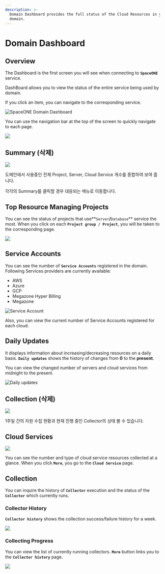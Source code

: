 ```yaml
---
description: >-
  Domain Dashboard provides the full status of the Cloud Resources in your
  domain.
---
```


# Domain Dashboard

## Overview

The Dashboard is the first screen you will see when connecting to **`SpaceONE`** service.

  
DashBoard allows you to view the status of the entire service being used by domain. 

If you click an item, you can navigate to the corresponding service.

![SpaceONE Domain Dashboard](../.gitbook/assets/2020-08-03-5.00.05.png)



You can use the navigation bar at the top of the screen to quickly navigate to each page.

![](../.gitbook/assets/2020-07-31-3.03.43.png)



## Summary \(삭제\)

![](../.gitbook/assets/2020-07-31-3.07.43.png)

도메인에서 사용중인 전체 Project, Server, Cloud Service 개수를 종합하여 보여 줍니다. 

각각의 Summary를 클릭할 경우 대응되는 메뉴로 이동합니다. 



## Top Resource Managing Projects

You can see the status of projects that use**`Server`**/**`Database`** service the most. When you click on each **`Project group / Project`**, you will be taken to the corresponding page.

![](../.gitbook/assets/2020-07-31-3.08.33.png)



## Service Accounts

You can see the number of **`Service Accounts`** registered in the domain. Following Services providers are currently available: 

* AWS
* Azure
* GCP
* Megazone Hyper Billing
* Megazone





![Service Account](../.gitbook/assets/2020-08-03-5.05.53.png)

Also, you can view the current number of Service Accounts registered for each cloud.

## Daily Updates

It displays information about increasing/decreasing resources on a daily basis. **`Daily updates`** shows the history of changes from **0** to the **present**. 

You can view the changed number of servers and cloud services from midnight to the present.



![Daily updates](../.gitbook/assets/2020-08-03-5.31.12.png)

## Collection \(삭제\)

![](../.gitbook/assets/2020-07-31-3.15.02.png)

1주일 간의 자원 수집 현황과 현재 진행 중인 Collector의 상태 볼 수 있습니다. 

## Cloud Services

![](../.gitbook/assets/2020-07-31-3.18.09.png)

You can see the number and type of cloud service resources collected at a glance. When you click **`More`**, you go to the **`Cloud Service`** page.

## Collection

You can inquire the history of **`Collector`** execution and the status of the **`Collector`** which currently runs.

### Collector History

**`Collector history`** shows the collection success/failure history for a week.

![](../.gitbook/assets/2020-08-03-5.36.44.png)

### 

### Collecting Progress

You can view the list of currently running collectors.  **`More`** button links you to the **`Collector history`** page.

![](../.gitbook/assets/2020-08-03-5.37.46.png)







